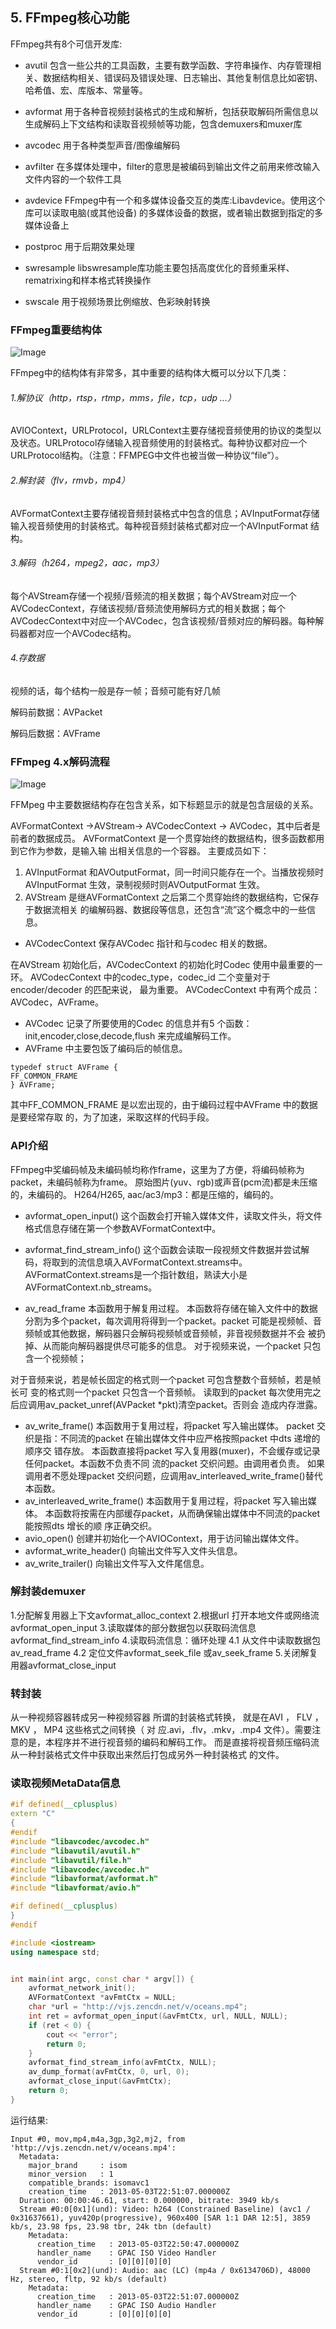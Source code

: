 ## 5. FFmpeg核心功能

FFmpeg共有8个可信开发库: 

- avutil
    包含一些公共的工具函数，主要有数学函数、字符串操作、内存管理相关、数据结构相关、错误码及错误处理、日志输出、其他复制信息比如密钥、哈希值、宏、库版本、常量等。

- avformat
    用于各种音视频封装格式的生成和解析，包括获取解码所需信息以生成解码上下文结构和读取音视频帧等功能，包含demuxers和muxer库
- avcodec
    用于各种类型声音/图像编解码
- avfilter
    在多媒体处理中，filter的意思是被编码到输出文件之前用来修改输入文件内容的一个软件工具
- avdevice
    FFmpeg中有一个和多媒体设备交互的类库:Libavdevice。使用这个库可以读取电脑(或其他设备) 的多媒体设备的数据，或者输出数据到指定的多媒体设备上
- postproc
    用于后期效果处理
- swresample
    libswresample库功能主要包括高度优化的音频重采样、rematrixing和样本格式转换操作
- swscale
    用于视频场景比例缩放、色彩映射转换


### FFmpeg重要结构体

 ![Image](https://raw.githubusercontent.com/CharonChui/Pictures/master/ffmpeg_struct_import.png?raw=true)        


FFmpeg中的结构体有非常多，其中重要的结构体大概可以分以下几类：

###### 1.解协议（http，rtsp，rtmp，mms，file，tcp，udp ...）

AVIOContext，URLProtocol，URLContext主要存储视音频使用的协议的类型以及状态。URLProtocol存储输入视音频使用的封装格式。每种协议都对应一个URLProtocol结构。（注意：FFMPEG中文件也被当做一种协议“file”）。

###### 2.解封装（flv，rmvb，mp4）

AVFormatContext主要存储视音频封装格式中包含的信息；AVInputFormat存储输入视音频使用的封装格式。每种视音频封装格式都对应一个AVInputFormat 结构。

###### 3.解码（h264，mpeg2，aac，mp3）

每个AVStream存储一个视频/音频流的相关数据；每个AVStream对应一个AVCodecContext，存储该视频/音频流使用解码方式的相关数据；每个AVCodecContext中对应一个AVCodec，包含该视频/音频对应的解码器。每种解码器都对应一个AVCodec结构。

###### 4.存数据

视频的话，每个结构一般是存一帧；音频可能有好几帧

解码前数据：AVPacket

解码后数据：AVFrame

### FFmpeg 4.x解码流程
 ![Image](https://raw.githubusercontent.com/CharonChui/Pictures/master/ffmpeg_stream_11.png?raw=true)


FFMpeg 中主要数据结构存在包含关系，如下标题显示的就是包含层级的关系。

AVFormatContext ->AVStream-> AVCodecContext -> AVCodec，其中后者是前者的数据成员。
AVFormatContext 是一个贯穿始终的数据结构，很多函数都用到它作为参数，是输入输
出相关信息的一个容器。
主要成员如下：
1. AVInputFormat 和AVOutputFormat，同一时间只能存在一个。当播放视频时AVInputFormat
生效，录制视频时则AVOutputFormat 生效。
2. AVStream 是继AVFormatContext 之后第二个贯穿始终的数据结构，它保存于数据流相关
的编解码器、数据段等信息，还包含“流”这个概念中的一些信息。

- AVCodecContext 保存AVCodec 指针和与codec 相关的数据。

在AVStream 初始化后，AVCodecContext 的初始化时Codec 使用中最重要的一环。
AVCodecContext 中的codec_type，codec_id 二个变量对于encoder/decoder 的匹配来说，
最为重要。
AVCodecContext 中有两个成员：AVCodec，AVFrame。

- AVCodec 记录了所要使用的Codec 的信息并有5 个函数：init,encoder,close,decode,flush
来完成编解码工作。
- AVFrame 中主要包饭了编码后的帧信息。
```
typedef struct AVFrame {
FF_COMMON_FRAME
} AVFrame;
```
其中FF_COMMON_FRAME 是以宏出现的，由于编码过程中AVFrame 中的数据是要经常存取
的，为了加速，采取这样的代码手段。


### API介绍

FFmpeg中奖编码帧及未编码帧均称作frame，这里为了方便，将编码帧称为packet，未编码帧称为frame。
原始图片(yuv、rgb)或声音(pcm流)都是未压缩的，未编码的。
H264/H265, aac/ac3/mp3：都是压缩的，编码的。

- avformat_open_input()
这个函数会打开输入媒体文件，读取文件头，将文件格式信息存储在第一个参数AVFormatContext中。

- avformat_find_stream_info()
这个函数会读取一段视频文件数据并尝试解码，将取到的流信息填入AVFormatContext.streams中。
AVFormatContext.streams是一个指针数组，熟读大小是AVFormatContext.nb_streams。

- av_read_frame
本函数用于解复用过程。
本函数将存储在输入文件中的数据分割为多个packet，每次调用将得到一个packet。packet
可能是视频帧、音频帧或其他数据，解码器只会解码视频帧或音频帧，非音视频数据并不会
被扔掉、从而能向解码器提供尽可能多的信息。
对于视频来说，一个packet 只包含一个视频帧；

对于音频来说，若是帧长固定的格式则一个packet 可包含整数个音频帧，若是帧长可
变的格式则一个packet 只包含一个音频帧。
读取到的packet 每次使用完之后应调用av_packet_unref(AVPacket *pkt)清空packet。否则会
造成内存泄露。

- av_write_frame()
本函数用于复用过程，将packet 写入输出媒体。
packet 交织是指：不同流的packet 在输出媒体文件中应严格按照packet 中dts 递增的顺序交
错存放。
本函数直接将packet 写入复用器(muxer)，不会缓存或记录任何packet。本函数不负责不同
流的packet 交织问题。由调用者负责。
如果调用者不愿处理packet 交织问题，应调用av_interleaved_write_frame()替代本函数。
- av_interleaved_write_frame()
本函数用于复用过程，将packet 写入输出媒体。
本函数将按需在内部缓存packet，从而确保输出媒体中不同流的packet 能按照dts 增长的顺
序正确交织。
- avio_open()
创建并初始化一个AVIOContext，用于访问输出媒体文件。
- avformat_write_header()
向输出文件写入文件头信息。
- av_write_trailer()
向输出文件写入文件尾信息。


### 解封装demuxer
1.分配解复用器上下文avformat_alloc_context
2.根据url 打开本地文件或网络流avformat_open_input
3.读取媒体的部分数据包以获取码流信息avformat_find_stream_info
4.读取码流信息：循环处理
4.1 从文件中读取数据包av_read_frame
4.2 定位文件avformat_seek_file 或av_seek_frame
5.关闭解复用器avformat_close_input



### 转封装
从一种视频容器转成另一种视频容器
所谓的封装格式转换， 就是在AVI ， FLV ， MKV ， MP4 这些格式之间转换（ 对
应.avi，.flv，.mkv，.mp4 文件）。需要注意的是，本程序并不进行视音频的编码和解码工作。
而是直接将视音频压缩码流从一种封装格式文件中获取出来然后打包成另外一种封装格式
的文件。

### 读取视频MetaData信息
```c++
#if defined(__cplusplus)
extern "C"
{
#endif
#include "libavcodec/avcodec.h"
#include "libavutil/avutil.h"
#include "libavutil/file.h"
#include "libavcodec/avcodec.h"
#include "libavformat/avformat.h"
#include "libavformat/avio.h"

#if defined(__cplusplus)
}
#endif

#include <iostream>
using namespace std;


int main(int argc, const char * argv[]) {
    avformat_network_init();
    AVFormatContext *avFmtCtx = NULL;
    char *url = "http://vjs.zencdn.net/v/oceans.mp4";
    int ret = avformat_open_input(&avFmtCtx, url, NULL, NULL);
    if (ret < 0) {
        cout << "error";
        return 0;
    }
    avformat_find_stream_info(avFmtCtx, NULL);
    av_dump_format(avFmtCtx, 0, url, 0);
    avformat_close_input(&avFmtCtx);
    return 0;
}
```
运行结果:  
```
Input #0, mov,mp4,m4a,3gp,3g2,mj2, from 'http://vjs.zencdn.net/v/oceans.mp4':
  Metadata:
    major_brand     : isom
    minor_version   : 1
    compatible_brands: isomavc1
    creation_time   : 2013-05-03T22:51:07.000000Z
  Duration: 00:00:46.61, start: 0.000000, bitrate: 3949 kb/s
  Stream #0:0[0x1](und): Video: h264 (Constrained Baseline) (avc1 / 0x31637661), yuv420p(progressive), 960x400 [SAR 1:1 DAR 12:5], 3859 kb/s, 23.98 fps, 23.98 tbr, 24k tbn (default)
    Metadata:
      creation_time   : 2013-05-03T22:50:47.000000Z
      handler_name    : GPAC ISO Video Handler
      vendor_id       : [0][0][0][0]
  Stream #0:1[0x2](und): Audio: aac (LC) (mp4a / 0x6134706D), 48000 Hz, stereo, fltp, 92 kb/s (default)
    Metadata:
      creation_time   : 2013-05-03T22:51:07.000000Z
      handler_name    : GPAC ISO Audio Handler
      vendor_id       : [0][0][0][0]
```


